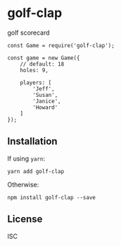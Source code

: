 # golf-clap

golf scorecard

```
const Game = require('golf-clap');

const game = new Game({
    // default: 18
    holes: 9,

    players: [
        'Jeff',
        'Susan',
        'Janice',
        'Howard'
    ]
});
```

## Installation

If using `yarn`:
```
yarn add golf-clap
```

Otherwise:
```
npm install golf-clap --save
```

## License

ISC